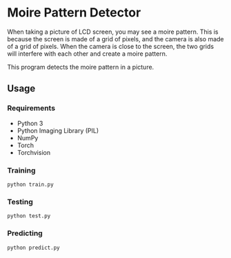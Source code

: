 # Moire Pattern Detector

When taking a picture of LCD screen, you may see a moire pattern. This is because the screen is made of a grid of pixels, and the camera is also made of a grid of pixels. When the camera is close to the screen, the two grids will interfere with each other and create a moire pattern.

This program detects the moire pattern in a picture.

## Usage
### Requirements
* Python 3
* Python Imaging Library (PIL)
* NumPy
* Torch
* Torchvision

### Training
```
python train.py
```
### Testing
```
python test.py
```
### Predicting
```
python predict.py
```